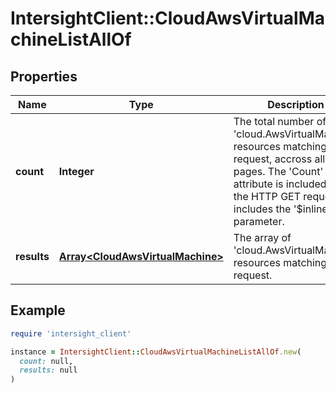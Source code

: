 # IntersightClient::CloudAwsVirtualMachineListAllOf

## Properties

| Name | Type | Description | Notes |
| ---- | ---- | ----------- | ----- |
| **count** | **Integer** | The total number of &#39;cloud.AwsVirtualMachine&#39; resources matching the request, accross all pages. The &#39;Count&#39; attribute is included when the HTTP GET request includes the &#39;$inlinecount&#39; parameter. | [optional] |
| **results** | [**Array&lt;CloudAwsVirtualMachine&gt;**](CloudAwsVirtualMachine.md) | The array of &#39;cloud.AwsVirtualMachine&#39; resources matching the request. | [optional] |

## Example

```ruby
require 'intersight_client'

instance = IntersightClient::CloudAwsVirtualMachineListAllOf.new(
  count: null,
  results: null
)
```

